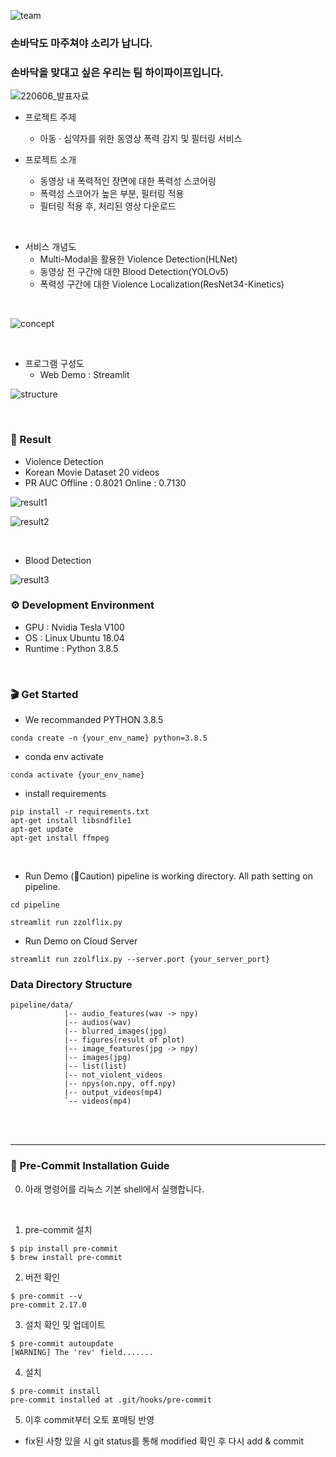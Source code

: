![team](https://user-images.githubusercontent.com/82289435/172589237-13de3210-f184-4a99-a23c-7dbb71a5e4ae.png)

### 손바닥도 마주쳐야 소리가 납니다.  
### 손바닥을 맞대고 싶은 우리는 팀 하이파이프입니다.

![220606_발표자료](https://user-images.githubusercontent.com/82289435/172586979-f5a45e21-058a-4464-ac7b-75957c3dd690.png)
- 프로젝트 주제
    - 아동 · 심약자를 위한 동영상 폭력 감지 및 필터링 서비스

- 프로젝트 소개
    - 동영상 내 폭력적인 장면에 대한 폭력성 스코어링
    - 폭력성 스코어가 높은 부분, 필터링 적용 
    - 필터링 적용 후, 처리된 영상 다운로드

<br>

- 서비스 개념도
    - Multi-Modal을 활용한 Violence Detection(HLNet)
    - 동영상 전 구간에 대한 Blood Detection(YOLOv5)
    - 폭력성 구간에 대한 Violence Localization(ResNet34-Kinetics)
<br>

![concept](https://user-images.githubusercontent.com/82289435/172587234-a5da4483-bc2e-49f8-a03a-a896081b557d.png)

<br>

- 프로그램 구성도
    - Web Demo : Streamlit


![structure](https://user-images.githubusercontent.com/82289435/172627065-63c85b60-adcf-488a-bd5c-0c4f92a8d998.png)

<br>

### 🎥 Result
- Violence Detection
- Korean Movie Dataset 20 videos
- PR AUC Offline : 0.8021 Online : 0.7130

![result1](https://user-images.githubusercontent.com/82289435/173094175-3fd997fd-db21-4879-84db-309d81294016.png)

![result2](https://user-images.githubusercontent.com/82289435/173094196-b5e7b1e6-f649-4aba-93bb-d9d7c920dfe6.png)

<br>

- Blood Detection

![result3](https://user-images.githubusercontent.com/82289435/173093751-d3c58dc4-7001-48a1-8118-fb9d0ee35734.png)

### ⚙ Development Environment
- GPU : Nvidia Tesla V100
- OS : Linux Ubuntu 18.04
- Runtime : Python 3.8.5

<br>

### 🎬 Get Started
- We recommanded PYTHON 3.8.5
```
conda create -n {your_env_name} python=3.8.5
```
- conda env activate
```
conda activate {your_env_name}
```
- install requirements
```
pip install -r requirements.txt
apt-get install libsndfile1
apt-get update
apt-get install ffmpeg
```

<br>

- Run Demo 
(🧨Caution) pipeline is working directory. All path setting on pipeline.
```
cd pipeline
```
```
streamlit run zzolflix.py
```
- Run Demo on Cloud Server
```
streamlit run zzolflix.py --server.port {your_server_port}
```

### Data Directory Structure

```
pipeline/data/
            |-- audio_features(wav -> npy)
            |-- audios(wav)
            |-- blurred_images(jpg)
            |-- figures(result of plot)
            |-- image_features(jpg -> npy)
            |-- images(jpg)
            |-- list(list)
            |-- not_violent_videos
            |-- npys(on.npy, off.npy)
            |-- output_videos(mp4)
            `-- videos(mp4)
```


<br/><br/>
<hr>

### 🚩 Pre-Commit Installation Guide
0. 아래 명령어를 리눅스 기본 shell에서 실행합니다.
<br/>

1. pre-commit 설치
```
$ pip install pre-commit
$ brew install pre-commit
```

2. 버전 확인
```
$ pre-commit --v
pre-commit 2.17.0
```

3. 설치 확인 및 업데이트
```
$ pre-commit autoupdate
[WARNING] The 'rev' field.......
```

4. 설치
```
$ pre-commit install
pre-commit installed at .git/hooks/pre-commit
```

5. 이후 commit부터 오토 포매팅 반영
- fix된 사항 있을 시 git status를 통해 modified 확인 후 다시 add & commit